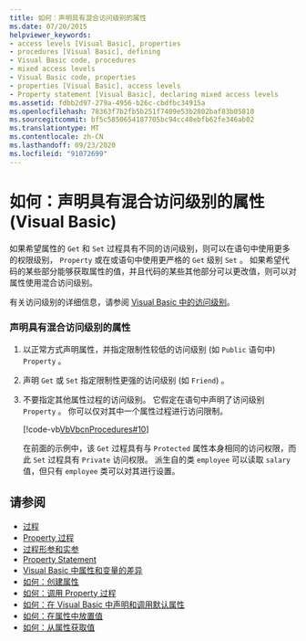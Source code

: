 ```yaml
---
title: 如何：声明具有混合访问级别的属性
ms.date: 07/20/2015
helpviewer_keywords:
- access levels [Visual Basic], properties
- procedures [Visual Basic], defining
- Visual Basic code, procedures
- mixed access levels
- Visual Basic code, properties
- properties [Visual Basic], access levels
- Property statement [Visual Basic], declaring mixed access levels
ms.assetid: fdbb2d97-279a-4956-b26c-cbdfbc34915a
ms.openlocfilehash: 78363f7b2fb5b251f7409e53b2802baf83b05810
ms.sourcegitcommit: bf5c5850654187705bc94cc40ebfb62fe346ab02
ms.translationtype: MT
ms.contentlocale: zh-CN
ms.lasthandoff: 09/23/2020
ms.locfileid: "91072699"
---
```

# <a name="how-to-declare-a-property-with-mixed-access-levels-visual-basic"></a>如何：声明具有混合访问级别的属性 (Visual Basic)

如果希望属性的 `Get` 和 `Set` 过程具有不同的访问级别，则可以在语句中使用更多的权限级别， `Property` 或在或语句中使用更严格的 `Get` 级别 `Set` 。 如果希望代码的某些部分能够获取属性的值，并且代码的某些其他部分可以更改值，则可以对属性使用混合访问级别。  
  
 有关访问级别的详细信息，请参阅 [Visual Basic 中的访问级别](../declared-elements/access-levels.md)。  
  
### <a name="to-declare-a-property-with-mixed-access-levels"></a>声明具有混合访问级别的属性  
  
1. 以正常方式声明属性，并指定限制性较低的访问级别 (如 `Public` 语句中) `Property` 。  
  
2. 声明 `Get` 或 `Set` 指定限制性更强的访问级别 (如 `Friend`) 。  
  
3. 不要指定其他属性过程的访问级别。 它假定在语句中声明了访问级别 `Property` 。 你可以仅对其中一个属性过程进行访问限制。  
  
     [!code-vb[VbVbcnProcedures#10](~/samples/snippets/visualbasic/VS_Snippets_VBCSharp/VbVbcnProcedures/VB/Class1.vb#10)]  
  
     在前面的示例中，该 `Get` 过程具有与 `Protected` 属性本身相同的访问权限，而此 `Set` 过程具有 `Private` 访问权限。 派生自的类 `employee` 可以读取 `salary` 值，但只有 `employee` 类可以对其进行设置。  
  
## <a name="see-also"></a>请参阅

- [过程](./index.md)
- [Property 过程](./property-procedures.md)
- [过程形参和实参](./procedure-parameters-and-arguments.md)
- [Property Statement](../../../language-reference/statements/property-statement.md)
- [Visual Basic 中属性和变量的差异](./differences-between-properties-and-variables.md)
- [如何：创建属性](./how-to-create-a-property.md)
- [如何：调用 Property 过程](./how-to-call-a-property-procedure.md)
- [如何：在 Visual Basic 中声明和调用默认属性](./how-to-declare-and-call-a-default-property.md)
- [如何：在属性中放置值](./how-to-put-a-value-in-a-property.md)
- [如何：从属性获取值](./how-to-get-a-value-from-a-property.md)

